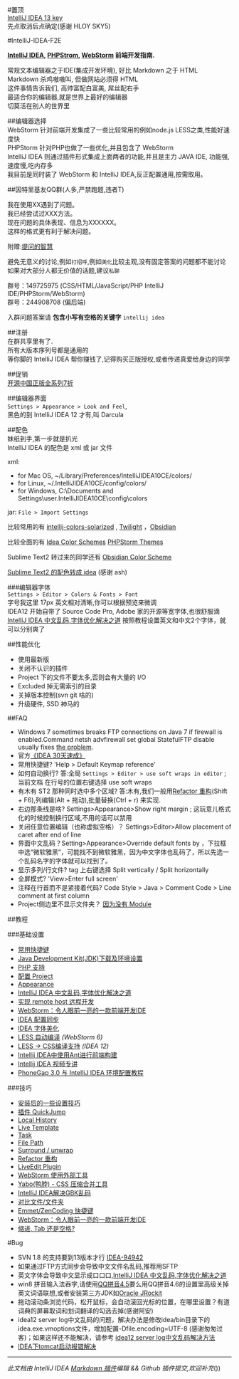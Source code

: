 #置顶  
[IntelliJ IDEA 13 key](https://sskaje.me/sskaje/keygen/)  
先点取消后点确定(感谢 HLOY SKY5)  
  
#IntelliJ-IDEA-F2E  
  
**[IntelliJ IDEA](http://www.jetbrains.com/idea), [PHPStrom](http://www.jetbrains.com/phpstorm), [WebStorm](http://www.jetbrains.com/webstorm) 前端开发指南.**  
  
常规文本编辑器之于IDE(集成开发环境), 好比 Markdown 之于 HTML  
Markdown 杀鸡嗷嗷叫, 但做网站必须得 HTML  
这件事情告诉我们, 高帅富配白富美, 屌丝配右手  
最适合你的编辑器,就是世界上最好的编辑器  
切莫活在别人的世界里  
  
##编辑器选择  
WebStorm 针对前端开发集成了一些比较常用的例如node.js LESS之类,性能好速度快  
PHPStorm 针对PHP也做了一些优化,并且包含了 WebStorm  
IntelliJ IDEA 则通过插件形式集成上面两者的功能,并且是主力 JAVA IDE, 功能强,速度慢,吃内存多  
我目前是同时装了 WebStorm 和 IntelliJ IDEA,反正配置通用,按需取用。  
  
##因特里基友QQ群(人多,严禁跑题,违者T)  
  
我在使用XX遇到了问题。  
我已经尝试过XXX方法。  
现在问题的具体表现、信息为XXXXXX。  
这样的格式更有利于解决问题。  
  
附赠:[提问的智慧](http://www.wapm.cn/smart-questions/smart-questions-zh.html)  
  
避免无意义的讨论,例如`打招呼`,例如`美化`比较主观,没有固定答案的问题都不能讨论  
如果对大部分人都无价值的话题,建议`私聊`  
  
群号：149725975 (CSS/HTML/JavaScript/PHP IntelliJ IDE/PHPStorm/WebStorm)  
群号：244908708 (偏后端)  
  
入群问题答案请 **包含小写有空格的关键字** `intellij idea`  
  
  
##注册  
在群共享里有了.  
所有大版本序列号都是通用的  
等你脚的 IntelliJ IDEA 帮你赚钱了,记得购买正版授权,或者传递真爱给身边的同学  
  
##促销  
[开源中国正版全系列7折](http://www.oschina.net/shop/jetbrains)  
  
##编辑器界面  
`Settings > Appearance > Look and Feel`,  
黑色的到 IntelliJ IDEA 12 才有,叫 Darcula  
  
##配色  
妹纸到手,第一步就是扒光  
IntelliJ IDEA 的配色是 xml 或 jar 文件  
  
xml:  
  
* for Mac OS, ~/Library/Preferences/IntelliJIDEA10CE/colors/  
* for Linux, ~/.IntelliJIDEA10CE/config/colors/  
* for Windows, C:\Documents and Settings\user\.IntelliJIDEA10CE\config\colors  
  
jar: `File > Import Settings`  
  
比较常用的有 [intellij-colors-solarized](https://github.com/jkaving/intellij-colors-solarized) , [Twilight](https://github.com/eed3si9n/color-themes/tree/master/IntelliJ-IDEA/Twilight) ，[Obsidian](https://github.com/mekwall/obsidian-color-scheme 'A dark color scheme for code editors and highlighters')  
  
比较全面的有 [Idea Color Schemes](http://ideacolorschemes.com/) [PHPStorm Themes](http://www.phpstorm-themes.com/)  
  
Sublime Text2 转过来的同学还有 [Obsidian Color Scheme](https://github.com/mekwall/obsidian-color-scheme)  
  
[Sublime Text2 的配色转成 idea](https://github.com/JetBrains/colorSchemeTool) (感谢 ash)  
  
###编辑器字体  
`Settings > Editor > Colors & Fonts > Font`  
字号我这里 17px 英文相对清晰,你可以根据预览来微调  
IDEA12 开始自带了 Source Code Pro, Adobe 家的开源等宽字体,也很舒服滴  
[IntelliJ IDEA 中文乱码,字体优化解决之道](http://bigc.at/intellij-idea-font-famliy.orz) 按照教程设置英文和中文2个字体，就可以分别爽了  
  
##性能优化  
* 使用最新版  
* 关闭不认识的插件  
* Project 下的文件不要太多,否则会有大量的 I/O  
* Excluded 掉无需索引的目录  
* 关掉版本控制(svn git 啥的)  
* 升级硬件, SSD 神马的  
  
  
##FAQ  
  
* Windows 7 sometimes breaks FTP connections on Java 7 if firewall is enabled.Command netsh advfirewall set global StatefulFTP disable usually fixes [the problem](http://youtrack.jetbrains.com/issue/WI-17206).  
* 官方[《IDEA 30天速成》](http://blogs.jetbrains.com/idea/tag/30-days-guide/)  
* 常用快捷键? 'Help > Default Keymap reference'  
* 如何自动换行? 答:全局 `Settings > Editor > use soft wraps in editor` ; 当前文档 在行号的位置右键选择 use soft wraps  
* 有木有 ST2 那种同时选中多个区域? 答:木有,我们一般用[Refactor 重构](http://bigc.at/intellij-idea-refactor.orz)(Shift + F6),列编辑(Alt + 拖动),批量替换(Ctrl + r) 来实现.  
* 右边那条线是啥? Settings>Appearance>Show right margin ; 这玩意儿格式化的时候控制换行区域,不用的话可以禁用  
* 关闭任意位置编辑（也称虚拟空格）？ Settings>Editor>Allow placement of caret after end of line  
* 界面中文乱码？Setting>Appearance>Override default fonts by ，下拉框中选“微软雅黑”，可能找不到微软雅黑，因为中文字体也乱码了，所以先选一个乱码名字的字体就可以找到了。  
* 显示多列/行文件? tag 上右键选择 Split vertically / Split horizontally  
* 全屏模式? 'View>Enter full screen'  
* 注释在行首而不是紧接着代码? Code Style > Java > Comment Code > Line comment at first column  
* Project侧边里不显示文件夹？ [因为没有 Module ](http://stackoverflow.com/questions/1147336/how-to-get-intellij-idea-to-display-directories)  
  
  
##教程  
  
###基础设置  
* [常用快捷键](http://note.youdao.com/share/?id=973d61880d78c34797a978afc5bc8846&type=note)  
* [Java Development Kit(JDK)下载及环境设置](http://willerce.com/post/jdk)  
* [PHP 支持](http://bigc.at/intellij-idea-php.orz)  
* [配置 Project](http://bigc.at/intellij-idea-project.orz)  
* [Appearance](http://bigc.at/intellij-idea-appearance.orz)  
* [IntelliJ IDEA 中文乱码,字体优化解决之道](http://bigc.at/intellij-idea-font-famliy.orz)  
* [实现 remote host 远程开发](http://www.cssha.com/webstorm-phpstorm-remote-host)  
* [WebStorm：令人眼前一亮的一款前端开发IDE](http://www.cssha.com/webstorm)  
* [IDEA 配置同步](http://willerce.com/post/intellij-idea-config-sync)  
* [IDEA 字体美化](http://willerce.com/post/intellij-ide-fontconfig)  
* [LESS 自动编译](http://www.screenr.com/yn47) *(WebStorm 6)*  
* [LESS -> CSS编译支持](https://github.com/damao/Intellij-IDEA-F2E/wiki/Compile-Less-to-CSS-with--IntelliJ-IDEA) *(IDEA 12)*  
* [Intellij IDEA中使用Ant进行前端构建](http://www.cssha.com/intellij-idea-ant)  
* [Intellij IDEA 视频专讲](http://www.youmeek.com/category/software-system/my-intellij-idea/)  
* [PhoneGap 3.0 与 IntelliJ IDEA 环境配置教程](http://bigc.at/phonegap-3-intellij-idea.orz)  
  
###技巧  
  
* [安装后的一些设置技巧](http://www.cnblogs.com/sky100/archive/2009/01/22/1379949.html)  
* [插件 QuickJump](http://bigc.at/intellij-idea-quickjump.orz)  
* [Local History](http://bigc.at/intellij-idea-local-history.orz)  
* [Live Template](http://bigc.at/intellij-idea-live-template.orz)  
* [Task](http://bigc.at/intellij-idea-task.orz)  
* [File Path](http://bigc.at/intellij-idea-file-path.orz)  
* [Surround / unwrap](http://bigc.at/intellij-idea-surround-unwrap.orz)  
* [Refactor 重构](http://bigc.at/intellij-idea-refactor.orz)  
* [LiveEdit Plugin](http://bigc.at/intellij-idea-liveedit-plugin.orz)  
* [WebStorm 使用外部工具](http://willerce.com/post/intellij-external-tools)  
* [Yabo(鸭脖) - CSS 压缩合并工具](http://bigc.at/yabo.orz)  
* [IntelliJ IDEA解决GBK乱码](http://nornor.net/Intellij-IDEA-gbk-fix.htm)  
* [对比文件/文件夹](http://blog.jetbrains.com/webide/2013/02/comparing-files-and-folders-within-your-ide/)  
* [Emmet/ZenCoding 快捷键](http://docs.emmet.io/cheat-sheet/)  
* [WebStorm：令人眼前一亮的一款前端开发IDE](http://www.cssha.com/webstorm)  
* [缩进, Tab 还是空格?](http://bigc.at/tabs-vs-spaces.orz)  
  
#Bug  
  
* SVN 1.8 的支持要到13版本才行 [IDEA-94942](http://youtrack.jetbrains.com/issue/IDEA-94942)  
* 如果通过FTP方式同步会导致中文文件名乱码,推荐用SFTP  
* 英文字体会导致中文显示成口口口,[IntelliJ IDEA 中文乱码,字体优化解决之道](http://bigc.at/intellij-idea-font-famliy.orz)  
* win8 拼音输入法吞字,请使用[QQ拼音4.5](http://download.digi.tech.qq.com/soft/34/38/43255/index.shtml)要么用QQ拼音4.6的设置里高级关掉英文词语联想,或者安装第三方JDK如[Oracle JRockit](http://www.oracle.com/technology/products/jrockit)  
* 拖动滚动条浏览代码，松开鼠标，会自动滚回光标的位置，在哪里设置？有道词典的屏幕取词和划词翻译的勾选去掉(感谢阿安)  
* idea12 server log中文乱码的问题，解决办法是修改idea/bin目录下的idea.exe.vmoptions文件，增加配置-Dfile.encoding=UTF-8 (感谢匆匆过客)；如果这样还不能解决，请参考 [idea12 server log中文乱码解决方法](http://www.kafeitu.me/tools/2013/03/26/intellij-deal-chinese-disorderly-code.html)  
* [IDEA下tomcat启动报错解决](https://github.com/Damao/Intellij-IDEA-F2E/wiki/IDEA-%E4%B8%8B%E5%90%AF%E5%8A%A8tomcat%E6%8A%A5%E9%94%99)  
  
---  
  
*此文档由 IntelliJ IDEA [Markdown 插件](https://github.com/nicoulaj/idea-markdown)编辑 && Github 插件提交,欢迎补充*())  
